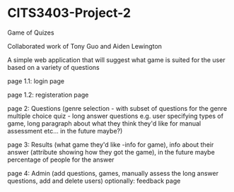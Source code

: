 # CITS3403-Project-2
Game of Quizes

Collaborated work of Tony Guo and Aiden Lewington

A simple web application that will suggest what game is suited for the user based on a variety of questions

page 1.1: login page 

page 1.2: registeration page

page 2: Questions (genre selection - with subset of questions for the genre multiple choice quiz - long answer questions e.g. user specifying types of game, long paragraph about what they think they'd like for manual assessment etc... in the future maybe?)

page 3: Results (what game they'd like -info for game), info about their answer (attribute showing how they got the game), in the future maybe percentage of people for the answer

page 4: Admin (add questions, games, manually assess the long answer questions, add and delete users) 
optionally: feedback page




